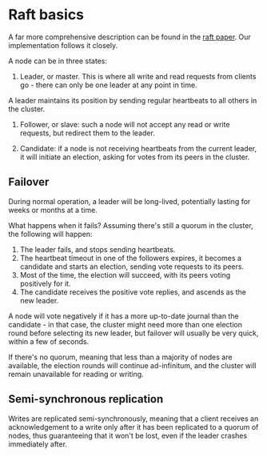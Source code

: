 # Raft basics

A far more comprehensive description can be found in the [raft paper](https://raft.github.io/raft.pdf).
Our implementation follows it closely.

A node can be in three states:

1. Leader, or master. This is where all write and read requests from clients
go - there can only be one leader at any point in time.

  A leader maintains its position by sending regular heartbeats to all others
  in the cluster.

1. Follower, or slave: such a node will not accept any read or write requests,
but redirect them to the leader.

1. Candidate: if a node is not receiving heartbeats from the current leader, it
will initiate an election, asking for votes from its peers in the cluster.

## Failover

During normal operation, a leader will be long-lived, potentially lasting for
weeks or months at a time.

What happens when it fails? Assuming there's still a quorum in the cluster, the
following will happen:

1. The leader fails, and stops sending heartbeats.
1. The heartbeat timeout in one of the followers expires, it becomes a candidate
and starts an election, sending vote requests to its peers.
1. Most of the time, the election will succeed, with its peers voting positively
for it.
1. The candidate receives the positive vote replies, and ascends as the new leader.

A node will vote negatively if it has a more up-to-date journal than
the candidate - in that case, the cluster might need more than one election
round before selecting its new leader, but failover will usually be very quick,
within a few of seconds.

If there's no quorum, meaning that less than a majority of nodes are available,
the election rounds will continue ad-infinitum, and the cluster will remain
unavailable for reading or writing.

## Semi-synchronous replication

Writes are replicated semi-synchronously, meaning that a client receives an
acknowledgement to a write only after it has been replicated to a quorum of
nodes, thus guaranteeing that it won't be lost, even if the leader crashes
immediately after.
